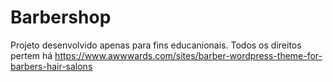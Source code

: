 # Barbershop
Projeto desenvolvido apenas para fins educanionais. Todos os direitos pertem há https://www.awwwards.com/sites/barber-wordpress-theme-for-barbers-hair-salons
